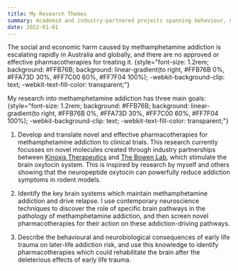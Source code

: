 ```yaml
---
title: My Research Themes
summary: Academid and industry-partnered projects spanning behaviour, neuroscience, and pharmacology, and addiction, social behaviour, and early life trauma. 
date: 2022-01-01
---
```

The social and economic harm caused by methamphetamine addiction is escalating rapidly in Australia and globally, and there are no approved or effective pharmacotherapies for treating it. 
{style="font-size: 1.2rem; background: #FFB76B; background: linear-gradient(to right, #FFB76B 0%, #FFA73D 30%, #FF7C00 60%, #FF7F04 100%); -webkit-background-clip: text; -webkit-text-fill-color: transparent;"}


My research into methamphetamine addiction has three main goals:
{style="font-size: 1.2rem; background: #FFB76B; background: linear-gradient(to right, #FFB76B 0%, #FFA73D 30%, #FF7C00 60%, #FF7F04 100%); -webkit-background-clip: text; -webkit-text-fill-color: transparent;"}
1. Develop and translate novel and effective pharmacotherapies for methamphetamine addiction to clinical trials. This research currently focusses on novel molecules created through industry partnerships between [Kinoxis Therapeutics](https://kinoxistherapeutics.com/) and [The Bowen Lab](https://thebowenlab.com), which stimulate the brain oxytocin system. This is inspired by research by myself and others showing that the neuropeptide oxytocin can powerfully reduce addiction symptoms in rodent models. 

2. Identify the key brain systems which maintain methamphetamine addiction and drive relapse. I use contemporary neuroscience techniques to discover the role of specific brain pathways in the pathology of methamphetamine addiction, and then screen novel pharmacotherapies for their action on these addiction-driving pathways. 

3. Describe the behavioural and neurobiological consequences of early life trauma on later-life addiction risk, and use this knowledge to identify pharmacotherapies which could rehabilitate the brain after the deleterious effects of early life trauma.